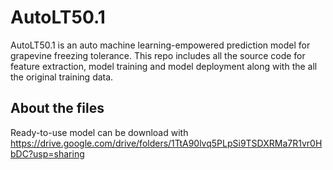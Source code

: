 # AutoLT50.1
AutoLT50.1 is an auto machine learning-empowered prediction model for grapevine freezing tolerance. This repo includes all the source code for feature extraction, model training and model deployment along with the all the original training data.
## About the files

Ready-to-use model can be download with https://drive.google.com/drive/folders/1TtA90lvq5PLpSi9TSDXRMa7R1vr0HbDC?usp=sharing
